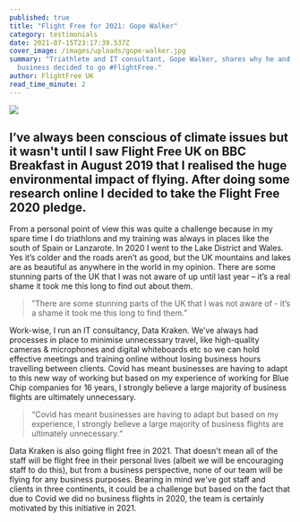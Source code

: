```yaml
---
published: true
title: "Flight Free for 2021: Gope Walker"
category: testimonials
date: 2021-07-15T23:17:39.537Z
cover_image: /images/uploads/gope-walker.jpg
summary: "Triathlete and IT consultant, Gope Walker, shares why he and his
  business decided to go #FlightFree."
author: FlightFree UK
read_time_minute: 2
---
```

![](/images/uploads/gope-walker-quote.jpg)

## I’ve always been conscious of climate issues but it wasn't until I saw Flight Free UK on BBC Breakfast in August 2019 that I realised the huge environmental impact of flying. After doing some research online I decided to take the Flight Free 2020 pledge.

From a personal point of view this was quite a challenge because in my spare time I do triathlons and my training was always in places like the south of Spain or Lanzarote. In 2020 I went to the Lake District and Wales. Yes it’s colder and the roads aren’t as good, but the UK mountains and lakes are as beautiful as anywhere in the world in my opinion. There are some stunning parts of the UK that I was not aware of up until last year – it’s a real shame it took me this long to find out about them.

> ”There are some stunning parts of the UK that I was not aware of - it’s a shame it took me this long to find them.”

Work-wise, I run an IT consultancy, Data Kraken. We’ve always had processes in place to minimise unnecessary travel, like high-quality cameras & microphones and digital whiteboards etc so we can hold effective meetings and training online without losing business hours travelling between clients. Covid has meant businesses are having to adapt to this new way of working but based on my experience of working for Blue Chip companies for 16 years, I strongly believe a large majority of business flights are ultimately unnecessary. 

> “Covid has meant businesses are having to adapt but based on my experience, I strongly believe a large majority of business flights are ultimately unnecessary.“

Data Kraken is also going flight free in 2021. That doesn't mean all of the staff will be flight free in their personal lives (albeit we will be encouraging staff to do this), but from a business perspective, none of our team will be flying for any business purposes. Bearing in mind we've got staff and clients in three continents, it could be a challenge but based on the fact that due to Covid we did no business flights in 2020, the team is certainly motivated by this initiative in 2021.